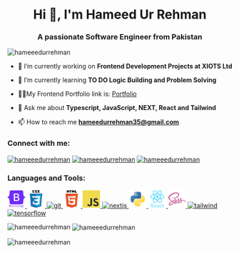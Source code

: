 <h1 align="center">Hi 👋, I'm Hameed Ur Rehman</h1>
<h3 align="center">A passionate Software Engineer from Pakistan</h3>

<p align="left"> <img src="https://komarev.com/ghpvc/?username=hameeedurrehman&label=Profile%20views&color=0e75b6&style=flat" alt="hameeedurrehman" /> </p>

- 🔭 I’m currently working on **Frontend Development Projects at XIOTS Ltd**

- 🌱 I’m currently learning **TO DO Logic Building and Problem Solving**

- 👨‍💻My Frontend Portfolio link is: <a href='https://hameedurrehman.netlify.app'>Portfolio</a>

- 💬 Ask me about **Typescript, JavaScript, NEXT, React and Tailwind**

- 📫 How to reach me **hameedurrehman35@gmail.com**

<h3 align="left">Connect with me:</h3>
<p align="left">
<a href="https://twitter.com/hameeedurrehman" target="blank"><img align="center" src="https://raw.githubusercontent.com/rahuldkjain/github-profile-readme-generator/master/src/images/icons/Social/twitter.svg" alt="hameeedurrehman" height="30" width="40" /></a>
<a href="https://linkedin.com/in/hameeedurrehman" target="blank"><img align="center" src="https://raw.githubusercontent.com/rahuldkjain/github-profile-readme-generator/master/src/images/icons/Social/linked-in-alt.svg" alt="hameeedurrehman" height="30" width="40" /></a>
<a href="https://www.leetcode.com/hameeedurrehman" target="blank"><img align="center" src="https://raw.githubusercontent.com/rahuldkjain/github-profile-readme-generator/master/src/images/icons/Social/leet-code.svg" alt="hameeedurrehman" height="30" width="40" /></a>
</p>

<h3 align="left">Languages and Tools:</h3>
<p align="left">
<a href="https://getbootstrap.com" target="_blank" rel="noreferrer"> <img src="https://raw.githubusercontent.com/devicons/devicon/master/icons/bootstrap/bootstrap-plain-wordmark.svg" alt="bootstrap" width="40" height="40"/> </a>
<a href="https://www.w3schools.com/css/" target="_blank" rel="noreferrer"> <img src="https://raw.githubusercontent.com/devicons/devicon/master/icons/css3/css3-original-wordmark.svg" alt="css3" width="40" height="40"/> </a> 
<a href="https://git-scm.com/" target="_blank" rel="noreferrer"> <img src="https://www.vectorlogo.zone/logos/git-scm/git-scm-icon.svg" alt="git" width="40" height="40"/> </a> 
<a href="https://www.w3.org/html/" target="_blank" rel="noreferrer"> <img src="https://raw.githubusercontent.com/devicons/devicon/master/icons/html5/html5-original-wordmark.svg" alt="html5" width="40" height="40"/> </a> 
<a href="https://developer.mozilla.org/en-US/docs/Web/JavaScript" target="_blank" rel="noreferrer"> <img src="https://raw.githubusercontent.com/devicons/devicon/master/icons/javascript/javascript-original.svg" alt="javascript" width="40" height="40"/> </a>
<a href="https://nextjs.org/" target="_blank" rel="noreferrer"> <img src="https://cdn.worldvectorlogo.com/logos/nextjs-2.svg" alt="nextjs" width="40" height="40"/> </a> 
<a href="https://www.python.org" target="_blank" rel="noreferrer"> <img src="https://raw.githubusercontent.com/devicons/devicon/master/icons/python/python-original.svg" alt="python" width="40" height="40"/> </a> 
<a href="https://reactjs.org/" target="_blank" rel="noreferrer"> <img src="https://raw.githubusercontent.com/devicons/devicon/master/icons/react/react-original-wordmark.svg" alt="react" width="40" height="40"/> </a> 
<a href="https://sass-lang.com" target="_blank" rel="noreferrer"> <img src="https://raw.githubusercontent.com/devicons/devicon/master/icons/sass/sass-original.svg" alt="sass" width="40" height="40"/> </a> 
<a href="https://tailwindcss.com/" target="_blank" rel="noreferrer"> <img src="https://www.vectorlogo.zone/logos/tailwindcss/tailwindcss-icon.svg" alt="tailwind" width="40" height="40"/> </a> 
<a href="https://www.tensorflow.org" target="_blank" rel="noreferrer"> <img src="https://www.vectorlogo.zone/logos/tensorflow/tensorflow-icon.svg" alt="tensorflow" width="40" height="40"/> </a>   
</p>

<p><img align="left" src="https://github-readme-stats.vercel.app/api/top-langs?username=hameeedurrehman&show_icons=true&locale=en&layout=compact" alt="hameeedurrehman" /></p>

<p>&nbsp;<img align="center" src="https://github-readme-stats.vercel.app/api?username=hameeedurrehman&show_icons=true&locale=en" alt="hameeedurrehman" /></p>

<p><img align="center" src="https://github-readme-streak-stats.herokuapp.com/?user=hameeedurrehman&" alt="hameeedurrehman" /></p>

